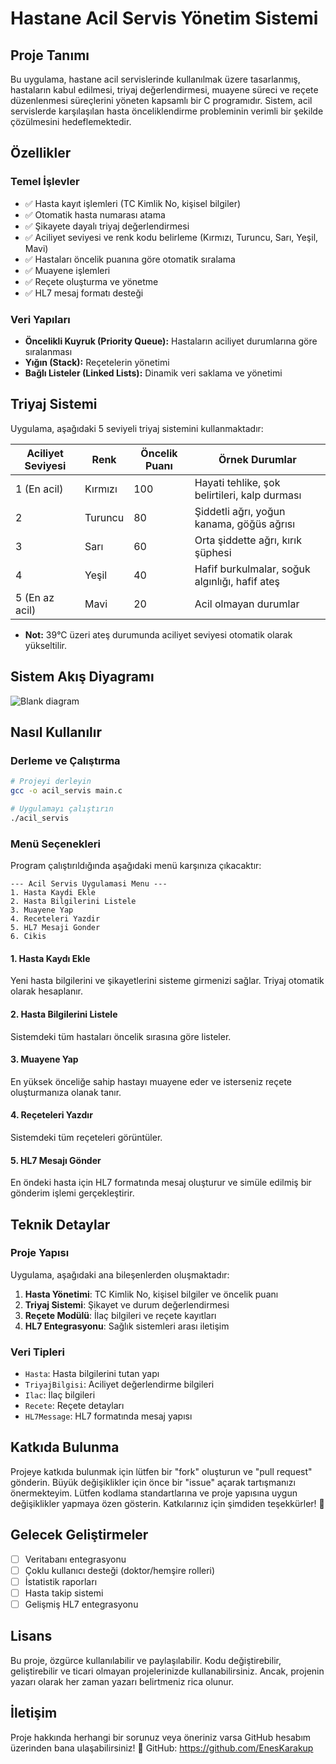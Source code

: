 # Hastane Acil Servis Yönetim Sistemi

## Proje Tanımı
Bu uygulama, hastane acil servislerinde kullanılmak üzere tasarlanmış, hastaların kabul edilmesi, triyaj değerlendirmesi, muayene süreci ve reçete düzenlenmesi süreçlerini yöneten kapsamlı bir C programıdır. Sistem, acil servislerde karşılaşılan hasta önceliklendirme probleminin verimli bir şekilde çözülmesini hedeflemektedir.

## Özellikler

### Temel İşlevler
- ✅ Hasta kayıt işlemleri (TC Kimlik No, kişisel bilgiler)
- ✅ Otomatik hasta numarası atama
- ✅ Şikayete dayalı triyaj değerlendirmesi
- ✅ Aciliyet seviyesi ve renk kodu belirleme (Kırmızı, Turuncu, Sarı, Yeşil, Mavi)
- ✅ Hastaları öncelik puanına göre otomatik sıralama
- ✅ Muayene işlemleri
- ✅ Reçete oluşturma ve yönetme
- ✅ HL7 mesaj formatı desteği

### Veri Yapıları
- **Öncelikli Kuyruk (Priority Queue):** Hastaların aciliyet durumlarına göre sıralanması
- **Yığın (Stack):** Reçetelerin yönetimi
- **Bağlı Listeler (Linked Lists):** Dinamik veri saklama ve yönetimi

## Triyaj Sistemi

Uygulama, aşağıdaki 5 seviyeli triyaj sistemini kullanmaktadır:

| Aciliyet Seviyesi | Renk   | Öncelik Puanı | Örnek Durumlar                                  |
|-------------------|--------|---------------|------------------------------------------------|
| 1 (En acil)       | Kırmızı| 100           | Hayati tehlike, şok belirtileri, kalp durması   |
| 2                 | Turuncu| 80            | Şiddetli ağrı, yoğun kanama, göğüs ağrısı       |
| 3                 | Sarı   | 60            | Orta şiddette ağrı, kırık şüphesi              |
| 4                 | Yeşil  | 40            | Hafif burkulmalar, soğuk algınlığı, hafif ateş  |
| 5 (En az acil)    | Mavi   | 20            | Acil olmayan durumlar                          |

* **Not:** 39°C üzeri ateş durumunda aciliyet seviyesi otomatik olarak yükseltilir.

## Sistem Akış Diyagramı

![Blank diagram](https://github.com/user-attachments/assets/a7b052f7-abfc-4e04-ab27-1bccfa34d9f6)

## Nasıl Kullanılır

### Derleme ve Çalıştırma
```bash
# Projeyi derleyin
gcc -o acil_servis main.c

# Uygulamayı çalıştırın
./acil_servis
```

### Menü Seçenekleri
Program çalıştırıldığında aşağıdaki menü karşınıza çıkacaktır:
```
--- Acil Servis Uygulamasi Menu ---
1. Hasta Kaydi Ekle
2. Hasta Bilgilerini Listele
3. Muayene Yap
4. Receteleri Yazdir
5. HL7 Mesaji Gonder
6. Cikis
```

#### 1. Hasta Kaydı Ekle
Yeni hasta bilgilerini ve şikayetlerini sisteme girmenizi sağlar. Triyaj otomatik olarak hesaplanır.

#### 2. Hasta Bilgilerini Listele
Sistemdeki tüm hastaları öncelik sırasına göre listeler.

#### 3. Muayene Yap
En yüksek önceliğe sahip hastayı muayene eder ve isterseniz reçete oluşturmanıza olanak tanır.

#### 4. Reçeteleri Yazdır
Sistemdeki tüm reçeteleri görüntüler.

#### 5. HL7 Mesajı Gönder
En öndeki hasta için HL7 formatında mesaj oluşturur ve simüle edilmiş bir gönderim işlemi gerçekleştirir.

## Teknik Detaylar

### Proje Yapısı
Uygulama, aşağıdaki ana bileşenlerden oluşmaktadır:

1. **Hasta Yönetimi**: TC Kimlik No, kişisel bilgiler ve öncelik puanı
2. **Triyaj Sistemi**: Şikayet ve durum değerlendirmesi
3. **Reçete Modülü**: İlaç bilgileri ve reçete kayıtları
4. **HL7 Entegrasyonu**: Sağlık sistemleri arası iletişim

### Veri Tipleri
- `Hasta`: Hasta bilgilerini tutan yapı
- `TriyajBilgisi`: Aciliyet değerlendirme bilgileri
- `Ilac`: İlaç bilgileri
- `Recete`: Reçete detayları
- `HL7Message`: HL7 formatında mesaj yapısı

## Katkıda Bulunma
Projeye katkıda bulunmak için lütfen bir "fork" oluşturun ve "pull request" gönderin. Büyük değişiklikler için önce bir "issue" açarak tartışmanızı önermekteyim. Lütfen kodlama standartlarına ve proje yapısına uygun değişiklikler yapmaya özen gösterin.
Katkılarınız için şimdiden teşekkürler! 🚀

## Gelecek Geliştirmeler
- [ ] Veritabanı entegrasyonu
- [ ] Çoklu kullanıcı desteği (doktor/hemşire rolleri)
- [ ] İstatistik raporları
- [ ] Hasta takip sistemi
- [ ] Gelişmiş HL7 entegrasyonu

## Lisans
Bu proje, özgürce kullanılabilir ve paylaşılabilir. Kodu değiştirebilir, geliştirebilir ve ticari olmayan projelerinizde kullanabilirsiniz.
Ancak, projenin yazarı olarak her zaman yazarı belirtmeniz rica olunur.

## İletişim
Proje hakkında herhangi bir sorunuz veya öneriniz varsa GitHub hesabım üzerinden bana ulaşabilirsiniz!
 🔗 GitHub: https://github.com/EnesKarakup
